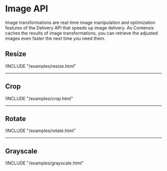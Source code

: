 # Image API

Image transformations are real-time image manipulation and optimization features of the Delivery API that speeds up image delivery. As Contensis caches the results of image transformations, you can retrieve the adjusted images even faster the next time you need them.


## Resize

!INCLUDE "/examples/resize.html"

---

## Crop

!INCLUDE "/examples/crop.html"

---

## Rotate

!INCLUDE "/examples/rotate.html"

---

## Grayscale

!INCLUDE "/examples/grayscale.html"
